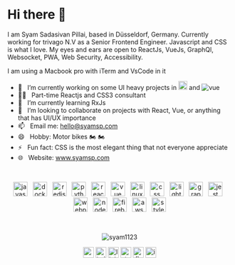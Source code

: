 <h1>Hi there 👋</h1>

I am Syam Sadasivan Pillai, based in Düsseldorf, Germany. Currently working for trivago N.V as a Senior Frontend Engineer. Javascript and CSS is what I love. My eyes and ears are open to ReactJs, VueJs, GraphQl, Websocket, PWA, Web Security, Accessibility. 

I am using a Macbook pro with iTerm and VsCode in it  

- 🔭 &nbsp; I’m currently working on some UI heavy projects in <img src="https://api.iconify.design/logos:react.svg" width="20px" alt="react" /> and <img src="https://api.iconify.design/logos:vue.svg" alt="vue"/>
- 👨‍💻 &nbsp; Part-time Reactjs and CSS3 consultant
- 🌱 &nbsp; I’m currently learning RxJs
- 👯 &nbsp; I’m looking to collaborate on projects with React, Vue, or anything that has UI/UX importance
- 📫 &nbsp; Email me: hello@syamsp.com
- 😄 &nbsp; Hobby: Motor bikes 🏍 🏍
- ⚡ &nbsp; Fun fact: CSS is the most elegant thing that not everyone appreciate
- 🌐 &nbsp; Website: www.syamsp.com

<br />
<p align="center">
  <img src="https://api.iconify.design/logos:javascript.svg" alt="javascript" width="32" height="32"/> &nbsp;
  <img src="https://api.iconify.design/logos:docker-icon.svg" alt="docker" width="32" height="32"/> &nbsp;
  <img src="https://api.iconify.design/logos:typescript-icon.svg" alt="redis" width="32" height="32"/> &nbsp;
  <img src="https://api.iconify.design/logos:python.svg" alt="python" width="32" height="32"/> &nbsp;
  <img src="https://api.iconify.design/logos:react.svg" alt="react" width="32" height="32"/> &nbsp;
  <img src="https://api.iconify.design/logos:vue.svg" alt="vue" width="32" height="32"/> &nbsp;
  <img src="https://api.iconify.design/logos:html-5.svg" alt="linux" width="32" height="32"/> &nbsp;
  <img src="https://api.iconify.design/logos:css-3.svg" alt="css" width="32" height="32"/> &nbsp;
  <img src="https://api.iconify.design/vscode-icons:file-type-lighthouse.svg" alt="lighthouse" width="32" height="32"/> &nbsp;
  <img src="https://api.iconify.design/logos:graphql.svg" alt="graphql" width="32" height="32"/> &nbsp;
  <img src="https://api.iconify.design/logos:jest.svg" alt="jest" width="32" height="32"/> &nbsp;
  <img src="https://api.iconify.design/logos:webpack.svg" alt="webpack" width="32" height="32"/> &nbsp;
  <img src="https://api.iconify.design/logos:nodejs-icon.svg" alt="nodejs" width="32" height="32"/> &nbsp;
  <img src="https://api.iconify.design/logos:firebase.svg" alt="firebase" width="32" height="32"/> &nbsp;
  <img src="https://api.iconify.design/logos:aws.svg" alt="aws" width="32" height="32"/> &nbsp;
  <img src="https://api.iconify.design/simple-icons:styled-components.svg" alt="styled components" width="32" height="32"/>
</p>
<br />
<p align="center">
  <img src="https://github-readme-stats.vercel.app/api?username=syam1123&show_icons=true&count_private=true" alt="syam1123" />
</p>

<p align="center">
  <a href="https://syamsp.com" title="website" target="blank"><img align="center" src="https://api.iconify.design/bi:link-45deg.svg" alt="website icon" height="24" width="24" /></a>
  <a href="https://twitter.com/SadasivanSyam" title="twitter" target="blank"><img align="center" src="https://cdn.jsdelivr.net/npm/simple-icons@3.0.1/icons/twitter.svg" alt="twitter icon" height="24" width="24" /></a>
  <a href="https://www.linkedin.com/in/syamspillai/" title="linkedin" target="blank"><img align="center" src="https://cdn.jsdelivr.net/npm/simple-icons@3.0.1/icons/linkedin.svg" alt="linkedin icon" height="24" width="24" /></a>
  <a href="https://stackoverflow.com/users/5542538/syam-pillai" title="stackoverflow" target="blank"><img align="center" src="https://cdn.jsdelivr.net/npm/simple-icons@3.0.1/icons/stackoverflow.svg" alt="stackoverflow icon" height="24" width="24" /></a>
  <a href="https://www.facebook.com/syam.sp0965" title="fb" target="blank"><img align="center" src="https://cdn.jsdelivr.net/npm/simple-icons@3.0.1/icons/facebook.svg" alt="fb icon" height="24" width="24" /></a>
  <a href="https://www.instagram.com/syam__pillai/" title="instagram" target="blank"><img align="center" src="https://cdn.jsdelivr.net/npm/simple-icons@3.0.1/icons/instagram.svg" alt="instagram icon" height="24" width="24" /></a>
</p>

